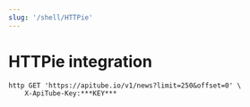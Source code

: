 ```yaml
---
slug: '/shell/HTTPie'
---
```


# HTTPie integration

```shell
http GET 'https://apitube.io/v1/news?limit=250&offset=0' \
	X-ApiTube-Key:***KEY***
```
